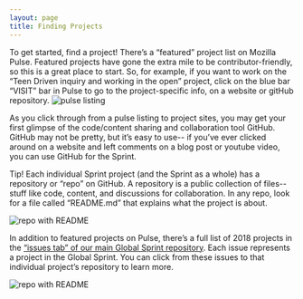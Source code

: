 ```yaml
---
layout: page
title: Finding Projects
---
```

To get started, find a project! There’s a “featured” project list on Mozilla Pulse. Featured projects have gone the extra mile to be contributor-friendly, so this is a great place to start. So, for example, if you want to work on the “Teen Driven inquiry and working in the open” project, click  on the blue bar “VISIT” bar in Pulse to go to the project-specific info, on a website or gitHub repository.
![pulse listing](https://github.com/mozilla/global-sprint/master/img/pulse-listing.png)


As you click through from a pulse listing to project sites, you may get your first glimpse of the code/content sharing and collaboration tool GitHub. GitHub may not be pretty, but it’s easy to use-- if you’ve ever clicked around on a website and left comments on a blog post or youtube video, you can use GitHub for the Sprint. 

Tip! Each individual Sprint project (and the Sprint as a whole) has a repository or  “repo”  on GitHub. A repository is a public collection of files-- stuff like code, content, and discussions for collaboration.  In any repo, look for a file called “README.md” that explains what the project is about. 

![repo with README](https://github.com/mozilla/global-sprint/blob/master/img/repo-readme2.png)


In addition to featured projects on Pulse, there’s a full list of 2018 projects in the [“issues tab” of our main Global Sprint repository](https://github.com/mozilla/global-sprint/issues). Each issue represents a project in the Global Sprint. You can click from these issues to that individual project’s repository to learn more. 

![repo with README](https://github.com/mozilla/global-sprint/blob/master/img/mainGSrepo.png)
